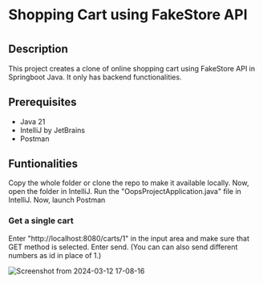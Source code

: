 <h1>Shopping Cart using FakeStore API<h1>

<h2>Description</h2>
<p>This project creates a clone of online shopping cart using FakeStore API in Springboot Java. It only has backend functionalities.</p>
<h2>Prerequisites</h2>
<ul>
  <li>Java 21</li>
  <li>IntelliJ by JetBrains</li>
  <li>Postman</li>
</ul>
<h2>Funtionalities</h2>
<p>Copy the whole folder or clone the repo to make it available locally. Now, open the folder in IntelliJ. Run the "OopsProjectApplication.java" file in IntelliJ. Now, launch Postman</p>
<h3>Get a single cart</h3>
<p>Enter "http://localhost:8080/carts/1" in the input area and make sure that GET method is selected. Enter send. (You can can also send different numbers as id in place of 1.)</p>

![Screenshot from 2024-03-12 17-08-16](https://github.com/Beserker-356/FakeStoreCartAPI/assets/141203631/46a0948b-1baa-49bb-845d-ebae2830c516)





